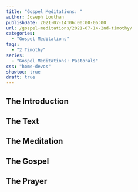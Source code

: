 ```yaml
---
title: "Gospel Meditations: "
author: Joseph Louthan
publishDate: 2021-07-14T06:00:00-06:00
url: /gospel-meditations/2021-07-14-2nd-timothy/
categories:
  - "Gospel Meditations"
tags:
  - "2 Timothy"
series:
  - "Gospel Meditations: Pastorals"
css: "home-devos"
showtoc: true
draft: true
---
```

## The Introduction

## The Text


## The Meditation


## The Gospel

## The Prayer

<div style="font-variant: small-caps;">

</div>
&nbsp;

```text

```

